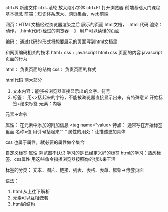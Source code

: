 ctrl+N 新建文件
ctrl+滚轮 放大缩小字体
ctrl+F1 打开浏览器
前端基础入门课程     基本概念
前端：知识体系庞大、网页集合、web前端

网页：HTML文档经过浏览器渲染之后 展示的页面
html文档， .html 代码
渲染： 动作， .html(代码)经过的浏览器 --》 用户可以读懂的页面

编码： 通过代码的形式将想要展示的页面写到html文档里

和网页编码相关的技术
html+ css + javascript
html+css 页面的内容
javascript 页面的行为

html： 负责页面的结构
css： 负责页面的样式

html代码  两大部分
1. 文本内容：能够被浏览器直接显示出的文字、符号
2. 标签<tag>： 用<>括起来的字符，不能被浏览器直接显示出来，有特殊意义
   开始标签+结束标签
元素：<tag>内容</tag>

元素->命令

属性： 在元素中添加的附加信息  <tag name="value></tag>
特点：
    通常写在开始标签里面
    名称=值
    用引号括起来“” ‘’
属性的用处：让描述更加具体

css 也属于属性，就必要的属性做个集合

自定义标签 属性 浏览器不认识
学习的是已经定义好的标签
html的学习：熟悉标签、css属性
用这些命令指挥浏览器按照你的想法来干活

标签的分类： 文本、图片、链接、列表、表格、表单、框架->嵌套页面

语法：
1. html 从上往下解析
2. 元素可以互相嵌套
3. html的结构

